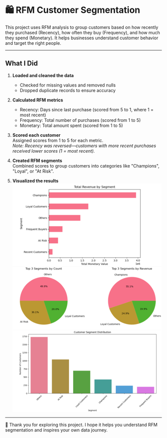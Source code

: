 # 🛍️ RFM Customer Segmentation

This project uses RFM analysis to group customers based on how recently they purchased (Recency), how often they buy (Frequency), and how much they spend (Monetary). It helps businesses understand customer behavior and target the right people.

---

## What I Did

1. **Loaded and cleaned the data**   
   - Checked for missing values and removed nulls  
   - Dropped duplicate records to ensure accuracy

2. **Calculated RFM metrics**  
   - Recency: Days since last purchase (scored from 5 to 1, where 1 = most recent)  
   - Frequency: Total number of purchases (scored from 1 to 5)  
   - Monetary: Total amount spent (scored from 1 to 5)

3. **Scored each customer**  
   Assigned scores from 1 to 5 for each metric.  
   *Note: Recency was reversed—customers with more recent purchases received lower scores (1 = most recent).*

4. **Created RFM segments**  
   Combined scores to group customers into categories like "Champions", "Loyal", or "At Risk".

5. **Visualized the results**  
![barplot](https://github.com/Esraa-MOhamed7/Customer-Segmentation-with-RFM-Analysis/blob/main/Total%20Revenue%20by%20Segment.png)
![pieplot](https://github.com/Esraa-MOhamed7/Customer-Segmentation-with-RFM-Analysis/blob/main/Top%203%20Segments%20by%20Count%20and%20Revenue.png)
![barplot](https://github.com/Esraa-MOhamed7/Customer-Segmentation-with-RFM-Analysis/blob/main/Customer%20Segment%20Distribution.png)

---

🙏 Thank you for exploring this project. I hope it helps you understand RFM segmentation and inspires your own data journey.
